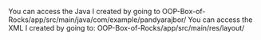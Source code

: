 You can access the Java I created by going to OOP-Box-of-Rocks/app/src/main/java/com/example/pandyarajbor/
You can access the XML I created by going to: OOP-Box-of-Rocks/app/src/main/res/layout/
